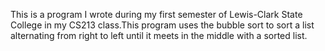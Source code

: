 This is a program I wrote during my first semester of Lewis-Clark State College in my CS213 class.This program uses the bubble sort to sort a list alternating from right to left until it meets in the middle with a sorted list.
